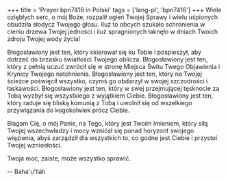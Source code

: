 +++
title = 'Prayer bpn7416 in Polski'
tags = ['lang-pl', 'bpn7416']
+++
Wiele oziębłych serc, o mój Boże, rozpalił ogień Twojej Sprawy i wielu uśpionych obudziła słodycz Twojego głosu. Iluż to obcych szukało schronienia w cieniu drzewa Twojej jedności i iluż spragnionych łaknęło w dniach Twoich zdroju Twojej wody życia!
    
Błogosławiony jest ten, który skierował się ku Tobie i pospieszył, aby dotrzeć do brzasku światłości Twojego oblicza. Błogosławiony jest ten, który z pełnią uczuć zwrócił się w stronę Miejsca Świtu Twego Objawienia i Krynicy Twojego natchnienia. Błogosławiony jest ten, który na Twojej ścieżce poświęcił wszystko, czymś go obdarzył w swojej szczodrości i łaskawości. Błogosławiony jest ten, który w swej przejmującej tęsknocie za Tobą wyzbył się wszystkiego z wyjątkiem Ciebie. Błogosławiony jest ten, który raduje się bliską komunią z Tobą i uwolnił się od wszelkiego przywiązania do kogokolwiek prócz Ciebie.
    
Błagam Cię, o mój Panie, na Tego, który jest Twoim Imieniem, który siłą Twojej wszechwładzy i mocy wzniósł się ponad horyzont swojego więzienia, abyś zarządził dla wszystkich to, co godne jest Ciebie i przystoi Twojej wzniosłości.
    
Twoja moc, zaiste, może wszystko sprawić.

-- Bahá'u'lláh
